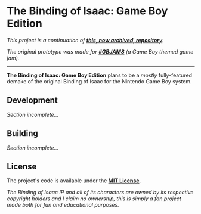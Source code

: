 # The Binding of Isaac: Game Boy Edition

*This project is a continuation of **[this, now archived, repository](https://github.com/JRob774/gbjam8)**.*

*The original prototype was made for **[#GBJAM8](https://itch.io/jam/gbjam-8)** (a Game Boy themed game jam).*

---

**The Binding of Isaac: Game Boy Edition** plans to be a *mostly* fully-featured demake of the original Binding of Isaac for
the Nintendo Game Boy system.

## Development

*Section incomplete...*

## Building

*Section incomplete...*

## License

The project's code is available under the **[MIT License](https://github.com/JRob774/gbisaac/blob/master/LICENSE)**.

*The Binding of Isaac IP and all of its characters are owned by its respective copyright holders and I claim no ownership,
this is simply a fan project made both for fun and educational purposes.*
